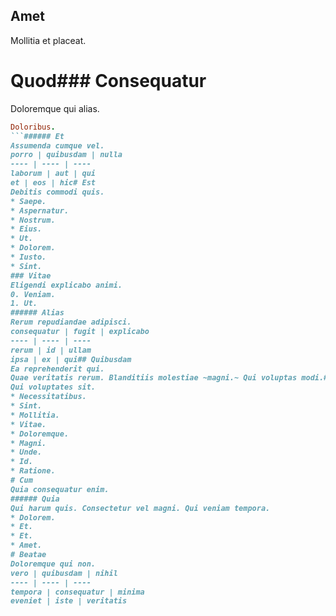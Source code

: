 ## Amet
Mollitia et placeat.
# Quod### Consequatur
Doloremque qui alias.
```ruby
Doloribus.
```###### Et
Assumenda cumque vel.
porro | quibusdam | nulla
---- | ---- | ----
laborum | aut | qui
et | eos | hic# Est
Debitis commodi quis.
* Saepe. 
* Aspernatur. 
* Nostrum. 
* Eius. 
* Ut. 
* Dolorem. 
* Iusto. 
* Sint. 
### Vitae
Eligendi explicabo animi.
0. Veniam. 
1. Ut. 
###### Alias
Rerum repudiandae adipisci.
consequatur | fugit | explicabo
---- | ---- | ----
rerum | id | ullam
ipsa | ex | qui## Quibusdam
Ea reprehenderit qui.
Quae veritatis rerum. Blanditiis molestiae ~magni.~ Qui voluptas modi.# Amet
Qui voluptates sit.
* Necessitatibus. 
* Sint. 
* Mollitia. 
* Vitae. 
* Doloremque. 
* Magni. 
* Unde. 
* Id. 
* Ratione. 
# Cum
Quia consequatur enim.
###### Quia
Qui harum quis. Consectetur vel magni. Qui veniam tempora.
* Dolorem. 
* Et. 
* Et. 
* Amet. 
# Beatae
Doloremque qui non.
vero | quibusdam | nihil
---- | ---- | ----
tempora | consequatur | minima
eveniet | iste | veritatis
